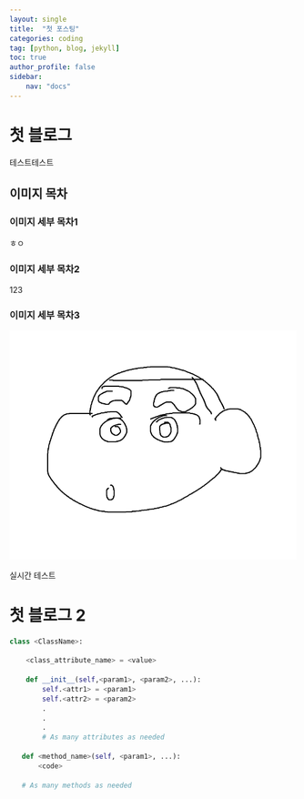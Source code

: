 ```yaml
---
layout: single
title:  "첫 포스팅"
categories: coding
tag: [python, blog, jekyll]
toc: true
author_profile: false
sidebar:
    nav: "docs"
---
```


# 첫 블로그

테스트테스트
## 이미지 목차
### 이미지 세부 목차1
ㅎㅇ
### 이미지 세부 목차2
123
### 이미지 세부 목차3
![asd](../images/2023-02-07-first/asd.png)

실시간 테스트

# 첫 블로그 2

```python
class <ClassName>:

    <class_attribute_name> = <value>

    def __init__(self,<param1>, <param2>, ...):
        self.<attr1> = <param1>
        self.<attr2> = <param2>
        .
        .
        .
        # As many attributes as needed
    
   def <method_name>(self, <param1>, ...):
       <code>
       
   # As many methods as needed
   ```